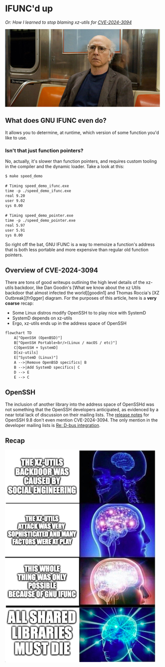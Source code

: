 # IFUNC'd up
*Or: How I learned to stop blaming xz-utils for [CVE-2024-3094][nvd]*

![I think IFUNC'd up](larry.jpeg)

## What does GNU IFUNC even do?
It allows you to determine, at runtime, which version of some function you'd
like to use.

### Isn't that just function pointers?
No, actually, it's slower than function pointers, and requires custom tooling in
the compiler and the dynamic loader. Take a look at this:

```console
$ make speed_demo

# Timing speed_demo_ifunc.exe
time -p ./speed_demo_ifunc.exe
real 9.20
user 9.02
sys 0.00

# Timing speed_demo_pointer.exe
time -p ./speed_demo_pointer.exe
real 5.97
user 5.91
sys 0.00
```

So right off the bat, GNU IFUNC is a way to memoize a function's address that is
both less portable and more expensive than regular old function pointers.

## Overview of CVE-2024-3094
There are tons of good writeups outlining the high level details
of the xz-utils backdoor, like Dan Goodin's [What we know about the xz
Utils backdoor that almost infected the world][goodin1] and Thomas
Roccia's [XZ Outbreak][fr0gger] diagram. For the purposes of this
article, here is a **very coarse** recap:

* Some Linux distros modify OpenSSH to to play nice with SystemD
* SystemD depends on xz-utils
* Ergo, xz-utils ends up in the address space of OpenSSH

```mermaid
flowchart TD
    A["OpenSSH (OpenBSD)"]
    B["OpenSSH Portable<br/>(Linux / macOS / etc)"]
    C[OpenSSH + SystemD]
    D[xz-utils]
    E["SystemD (Linux)"]
    A -->|Remove OpenBSD specifics| B
    B -->|Add SystemD specifics| C
    D --> E
    E --> C
```

## OpenSSH
The inclusion of another library into the address space of OpenSSHd was
not something that the OpenSSH developers anticipated, as evidenced by a
near total lack of discussion on their mailing lists.  The [release
notes][OpenSSH9.8p1] for OpenSSH 9.8 don't even mention CVE-2024-3094.
The only mention in the developer mailing lists is [Re: D-bus
integration][openssh-unix-dev].

## Recap
![Yes, all shared libraries](brain.png)

[nvd]: https://nvd.nist.gov/vuln/detail/CVE-2024-3094
[OpenSSH9.8p1]: https://www.openssh.com/releasenotes.html#9.8p1
[openssh-unix-dev]: https://marc.info/?l=openssh-unix-dev&m=171288895109872&w=2
[sourceware]: https://sourceware.org/glibc/wiki/GNU_IFUNC
